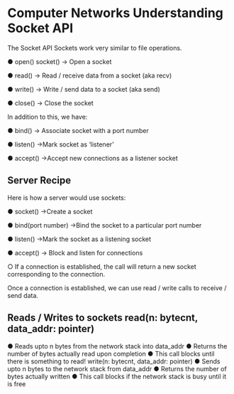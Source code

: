 # Computer Networks Understanding Socket API 

The Socket API
Sockets work very similar to file operations.

● open() socket() → Open a socket

● read() → Read / receive data from a socket (aka recv)

● write() → Write / send data to a socket (aka send)

● close() → Close the socket

In addition to this, we have:

● bind() → Associate socket with a port number

● listen() →Mark socket as ‘listener’

● accept() →Accept new connections as a listener socket


## Server Recipe

Here is how a server would use sockets:

● socket() →Create a socket

● bind(port number) →Bind the socket to a particular port number

● listen() →Mark the socket as a listening socket

● accept() → Block and listen for connections

○ If a connection is established, the call will return a new socket corresponding to the
connection.

Once a connection is established, we can use read / write calls to receive / send data.



## Reads / Writes to sockets read(n: bytecnt, data_addr: pointer)
● Reads upto n bytes from the network stack into data_addr
● Returns the number of bytes actually read upon completion
● This call blocks until there is something to read!
write(n: bytecnt, data_addr: pointer)
● Sends upto n bytes to the network stack from data_addr
● Returns the number of bytes actually written
● This call blocks if the network stack is busy until it is free
